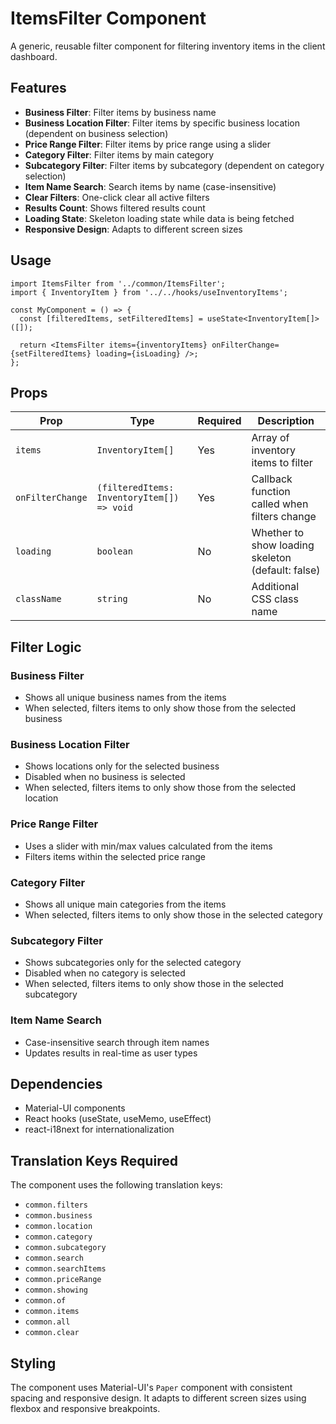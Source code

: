# ItemsFilter Component

A generic, reusable filter component for filtering inventory items in the client dashboard.

## Features

- **Business Filter**: Filter items by business name
- **Business Location Filter**: Filter items by specific business location (dependent on business selection)
- **Price Range Filter**: Filter items by price range using a slider
- **Category Filter**: Filter items by main category
- **Subcategory Filter**: Filter items by subcategory (dependent on category selection)
- **Item Name Search**: Search items by name (case-insensitive)
- **Clear Filters**: One-click clear all active filters
- **Results Count**: Shows filtered results count
- **Loading State**: Skeleton loading state while data is being fetched
- **Responsive Design**: Adapts to different screen sizes

## Usage

```tsx
import ItemsFilter from '../common/ItemsFilter';
import { InventoryItem } from '../../hooks/useInventoryItems';

const MyComponent = () => {
  const [filteredItems, setFilteredItems] = useState<InventoryItem[]>([]);

  return <ItemsFilter items={inventoryItems} onFilterChange={setFilteredItems} loading={isLoading} />;
};
```

## Props

| Prop             | Type                                       | Required | Description                                       |
| ---------------- | ------------------------------------------ | -------- | ------------------------------------------------- |
| `items`          | `InventoryItem[]`                          | Yes      | Array of inventory items to filter                |
| `onFilterChange` | `(filteredItems: InventoryItem[]) => void` | Yes      | Callback function called when filters change      |
| `loading`        | `boolean`                                  | No       | Whether to show loading skeleton (default: false) |
| `className`      | `string`                                   | No       | Additional CSS class name                         |

## Filter Logic

### Business Filter

- Shows all unique business names from the items
- When selected, filters items to only show those from the selected business

### Business Location Filter

- Shows locations only for the selected business
- Disabled when no business is selected
- When selected, filters items to only show those from the selected location

### Price Range Filter

- Uses a slider with min/max values calculated from the items
- Filters items within the selected price range

### Category Filter

- Shows all unique main categories from the items
- When selected, filters items to only show those in the selected category

### Subcategory Filter

- Shows subcategories only for the selected category
- Disabled when no category is selected
- When selected, filters items to only show those in the selected subcategory

### Item Name Search

- Case-insensitive search through item names
- Updates results in real-time as user types

## Dependencies

- Material-UI components
- React hooks (useState, useMemo, useEffect)
- react-i18next for internationalization

## Translation Keys Required

The component uses the following translation keys:

- `common.filters`
- `common.business`
- `common.location`
- `common.category`
- `common.subcategory`
- `common.search`
- `common.searchItems`
- `common.priceRange`
- `common.showing`
- `common.of`
- `common.items`
- `common.all`
- `common.clear`

## Styling

The component uses Material-UI's `Paper` component with consistent spacing and responsive design. It adapts to different screen sizes using flexbox and responsive breakpoints.
